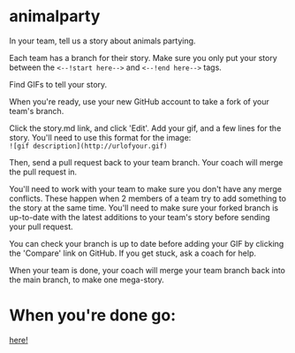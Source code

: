 animalparty
===========

In your team, tell us a story about animals partying.

Each team has a branch for their story. Make sure you only put your story between the <code><--!start here--></code> and <code><--!end here--></code> tags.

Find GIFs to tell your story. 

When you're ready, use your new GitHub account to take a fork of your team's branch. 

Click the story.md link, and click 'Edit'. Add your gif, and a few lines for the story. You'll need to use this format for the image:
<br>
<code>&#33;&#91;gif description&#93;&#40;http&#58;&#47;&#47;urlofyour&#46;gif&#41;</code>

Then, send a pull request back to your team branch. Your coach will merge the pull request in.

You'll need to work with your team to make sure you don't have any merge conflicts. These happen when 2 members of a team try to add something to the story at the same time. You'll need to make sure your forked branch is up-to-date with the latest additions to your team's story before sending your pull request. 

You can check your branch is up to date before adding your GIF by clicking the 'Compare' link on GitHub. If you get stuck, ask a coach for help.

When your team is done, your coach will merge your team branch back into the main branch, to make one mega-story.

# When you're done go:

[here!](http://railsgirlsauckland.github.io/Rails-Girls-Training/#/)
